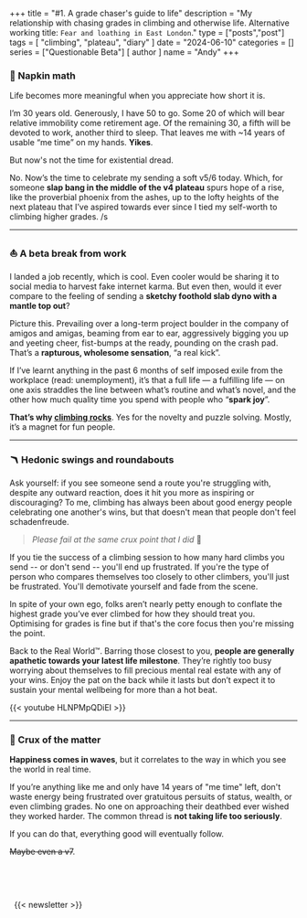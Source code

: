 +++
title = "#1. A grade chaser's guide to life"
description = "My relationship with chasing grades in climbing and otherwise life. Alternative working title: `Fear and loathing in East London`."
type = ["posts","post"]
tags = [
    "climbing",
    "plateau",
    "diary"
]
date = "2024-06-10"
categories = []
series = ["Questionable Beta"]
[ author ]
  name = "Andy"
+++


### 🐢 Napkin math 

Life becomes more meaningful when you appreciate how short it is.

I’m 30 years old. Generously, I have 50 to go. Some 20 of which will bear relative immobility come retirement age. Of the remaining 30, a fifth will be devoted to work, another third to sleep. That leaves me with ~14 years of usable “me time” on my hands. **Yikes**. 

But now's not the time for existential dread. 

No. Now’s the time to celebrate my sending a soft v5/6 today. Which, for someone **slap bang in the middle of the v4 plateau** spurs hope of a rise, like the proverbial phoenix from the ashes, up to the lofty heights of the next plateau that I’ve aspired towards ever since I tied my self-worth to climbing higher grades. /s

---

### ⛵️ A beta break from work

I landed a job recently, which is cool. Even cooler would be sharing it to social media to harvest fake internet karma. But even then, would it ever compare to the feeling of sending a **sketchy foothold slab dyno with a mantle top out**? 

Picture this. Prevailing over a long-term project boulder in the company of amigos and amigas, beaming from ear to ear, aggressively bigging you up and yeeting cheer, fist-bumps at the ready, pounding on the crash pad. That’s a **rapturous, wholesome sensation**, “a real kick”. 

If I’ve learnt anything in the past 6 months of self imposed exile from the workplace (read: unemployment), it’s that a full life — a fulfilling life — on one axis straddles the line between what’s routine and what’s novel, and the other how much quality time you spend with people who “**spark joy**”. 

**That’s why [climbing rocks](https://www.youtube.com/watch?v=SYfHtlsbQsE)**. Yes for the novelty and puzzle solving. Mostly, it’s a magnet for fun people.

---

### 🪃 Hedonic swings and roundabouts

Ask yourself: if you see someone send a route you're struggling with, despite any outward reaction, does it hit you more as inspiring or discouraging? To me, climbing has always been about good energy people celebrating one another's wins, but that doesn't mean that people don't feel schadenfreude. 

> _Please fail at the same crux point that I did_ 🤞

If you tie the success of a climbing session to how many hard climbs you send -- or don't send -- you'll end up frustrated. If you're the type of person who compares themselves too closely to other climbers, you'll just be frustrated. You'll demotivate yourself and fade from the scene. 

In spite of your own ego, folks aren’t nearly petty enough to conflate the highest grade you’ve ever climbed for how they should treat you. Optimising for grades is fine but if that's the core focus then you're missing the point. 

Back to the Real World™. Barring those closest to you, **people are generally apathetic towards your latest life milestone**. They’re rightly too busy worrying about themselves to fill precious mental real estate with any of your wins. Enjoy the pat on the back while it lasts but don’t expect it to sustain your mental wellbeing for more than a hot beat. 

{{< youtube HLNPMpQDiEI >}}

---

### 🧶 Crux of the matter

**Happiness comes in waves**, but it correlates to the way in which you see the world in real time. 

If you’re anything like me and only have 14 years of "me time" left, don't waste energy being frustrated over gratuitous persuits of status, wealth, or even climbing grades. No one on approaching their deathbed ever wished they worked harder. The common thread is **not taking life too seriously**. 

If you can do that, everything good will eventually follow. 

~~Maybe even a v7~~.

&nbsp;

&nbsp;

&nbsp;
{{< newsletter >}}
